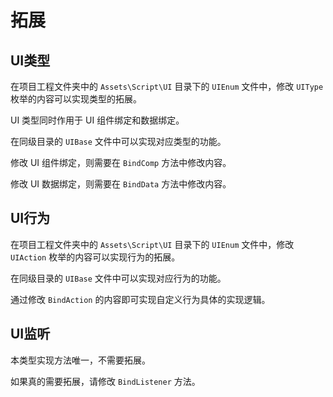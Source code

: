 # 拓展

## UI类型

在项目工程文件夹中的 `Assets\Script\UI` 目录下的 `UIEnum` 文件中，修改 `UIType` 枚举的内容可以实现类型的拓展。

UI 类型同时作用于 UI 组件绑定和数据绑定。

在同级目录的 `UIBase` 文件中可以实现对应类型的功能。

修改 UI 组件绑定，则需要在 `BindComp` 方法中修改内容。

修改 UI 数据绑定，则需要在 `BindData` 方法中修改内容。

## UI行为

在项目工程文件夹中的 `Assets\Script\UI` 目录下的 `UIEnum` 文件中，修改 `UIAction` 枚举的内容可以实现行为的拓展。

在同级目录的 `UIBase` 文件中可以实现对应行为的功能。

通过修改 `BindAction` 的内容即可实现自定义行为具体的实现逻辑。

## UI监听

本类型实现方法唯一，不需要拓展。

如果真的需要拓展，请修改 `BindListener` 方法。